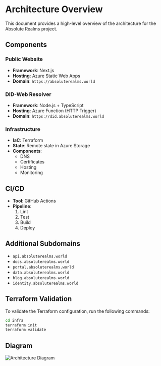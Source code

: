 # Architecture Overview

This document provides a high-level overview of the architecture for the Absolute Realms project.

## Components

### Public Website
- **Framework**: Next.js
- **Hosting**: Azure Static Web Apps
- **Domain**: `https://absoluterealms.world`

### DID-Web Resolver
- **Framework**: Node.js + TypeScript
- **Hosting**: Azure Function (HTTP Trigger)
- **Domain**: `https://did.absoluterealms.world`

### Infrastructure
- **IaC**: Terraform
- **State**: Remote state in Azure Storage
- **Components**:
  - DNS
  - Certificates
  - Hosting
  - Monitoring

## CI/CD
- **Tool**: GitHub Actions
- **Pipeline**:
  1. Lint
  2. Test
  3. Build
  4. Deploy

## Additional Subdomains
- `api.absoluterealms.world`
- `docs.absoluterealms.world`
- `portal.absoluterealms.world`
- `data.absoluterealms.world`
- `blog.absoluterealms.world`
- `identity.absoluterealms.world`

## Terraform Validation

To validate the Terraform configuration, run the following commands:

```bash
cd infra
terraform init
terraform validate
```

## Diagram

![Architecture Diagram](./architecture-diagram.png)
